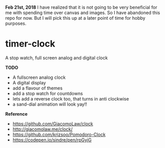 **Feb 21st, 2018**
I have realized that it is not going to be very beneficial for me with spending time over canvas and images. So I have abandoned this repo for now. But I will pick this up at a later point of time for hobby purposes.

# timer-clock
A stop watch, full screen analog and digital clock 

**TODO**
- A fullscreen analog clock
- A digital display
- add a flavour of themes
- add a stop watch for countdowns
- lets add a reverse clock too, that turns in anti clockwise
- a sand-dial animation will look yay!! 

**Reference**
- https://github.com/GiacomoLaw/clock
- http://giacomolaw.me/clock/
- https://github.com/krizsoo/Pomodoro-Clock
- https://codepen.io/sindre/pen/rpGyjG
